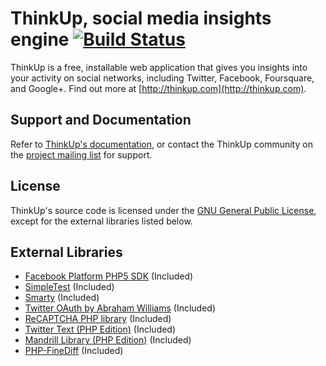 # ThinkUp, social media insights engine [![Build Status](https://secure.travis-ci.org/ginatrapani/ThinkUp.png?branch=master)](http://travis-ci.org/ginatrapani/ThinkUp)

ThinkUp is a free, installable web application that gives you insights into your activity on social networks, including
Twitter, Facebook, Foursquare, and Google+. Find out more at  [http://thinkup.com](http://thinkup.com).

## Support and Documentation

Refer to [ThinkUp's documentation](http://thinkupapp.com/docs/), or contact the ThinkUp community on the
[project mailing list](http://groups.google.com/group/thinkupapp) for support.

## License

ThinkUp's source code is licensed under the [GNU General Public License](http://www.gnu.org/licenses/gpl.html),
except for the external libraries listed below.

## External Libraries

- [Facebook Platform PHP5 SDK](https://github.com/facebook/facebook-php-sdk) (Included)
- [SimpleTest](http://www.simpletest.org/) (Included)
- [Smarty](http://smarty.net) (Included)
- [Twitter OAuth by Abraham Williams](http://github.com/abraham/twitteroauth) (Included)
- [ReCAPTCHA PHP library](https://developers.google.com/recaptcha/docs/php) (Included)
- [Twitter Text (PHP Edition)](https://github.com/ngnpope/twitter-text-php) (Included)
- [Mandrill Library (PHP Edition)](https://mandrillapp.com/api/docs/index.php.html) (Included)
- [PHP-FineDiff](https://github.com/gorhill/PHP-FineDiff) (Included)

